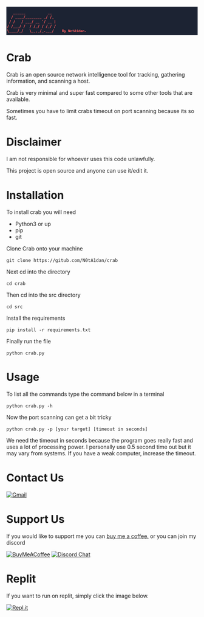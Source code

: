 ![Screenshot](/logo/CrabLogo.png)
# Crab

Crab is an open source network intelligence tool for tracking, gathering information, and scanning a host.

Crab is very minimal and super fast compared to some other tools that are available.

Sometimes you have to limit crabs timeout on port scanning because its so fast.

# Disclaimer

I am not responsible for whoever uses this code unlawfully. 

This project is open source and anyone can use it/edit it.

# Installation

To install crab you will need 

- Python3 or up
- pip
- git

Clone Crab onto your machine

```
git clone https://gitub.com/N0tA1dan/crab
```
Next cd into the directory

```
cd crab
```
Then cd into the src directory

```
cd src
```
Install the requirements

```
pip install -r requirements.txt
```
Finally run the file

```
python crab.py
```

# Usage

To list all the commands type the command below in a terminal

```
python crab.py -h
```

Now the port scanning can get a bit tricky

```
python crab.py -p [your target] [timeout in seconds]
```
We need the timeout in seconds because the program goes really fast and uses a lot of processing power. 
I personally use 0.5 second time out but it may vary from systems. 
If you have a weak computer, increase the timeout.

# Contact Us

[![Gmail](https://img.shields.io/badge/Gmail-D14836?style=for-the-badge&logo=gmail&logoColor=white)](https://mail.google.com/mail/u/0/?fs=1&to=notaidan420@gmail.com&tf=cm)


# Support Us 

If you would like to support me you can [buy me a coffee.](https://www.buymeacoffee.com/notaidan) or you can join my discord

[![BuyMeACoffee](https://img.shields.io/badge/Buy%20Me%20a%20Coffee-ffdd00?style=for-the-badge&logo=buy-me-a-coffee&logoColor=black)](https://www.buymeacoffee.com/NotAidan) [![Discord Chat](https://img.shields.io/badge/Discord-7289DA?style=for-the-badge&logo=discord&logoColor=white)](https://discord.gg/2AY6PDUFUN) 


# Replit

If you want to run on replit, simply click the image below.

[![Repl.it](https://img.shields.io/badge/Repl.it-%230D101E.svg?style=for-the-badge&logo=replit&logoColor=white)](https://replit.com/@N0tA1dan/crab#main.py)

